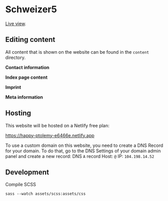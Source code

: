 # Schweizer5
[Live view](https://encoding-group.github.io/schweizer5/).		

## Editing content		
All content that is shown on the website can be found in the `content` directory.		

**Contact information**		

**Index page content**		

**Imprint**		

**Meta information**		

## Hosting
This website will be hosted on a Netlify free plan:

https://happy-ptolemy-e6466e.netlify.app

To use a custom domain on this website, you need to create a DNS Record for your domain. To do that, go to the DNS Settings of your domain admin panel and create a new record:
DNS `A` record
Host: `@`
IP: `104.198.14.52`

## Development

Compile SCSS
```
sass --watch assets/scss:assets/css
```
